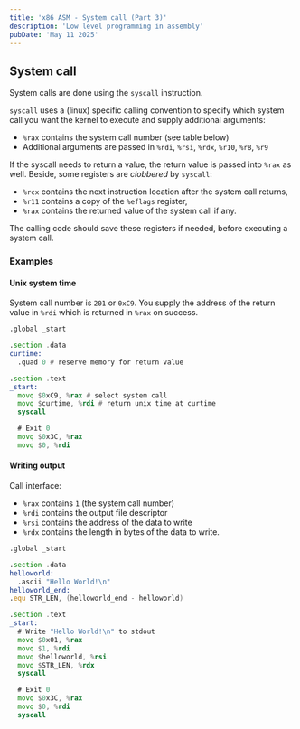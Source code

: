 ```yaml
---
title: 'x86 ASM - System call (Part 3)'
description: 'Low level programming in assembly'
pubDate: 'May 11 2025'
---
```


## System call 

System calls are done using the `syscall` instruction.

`syscall` uses a (linux) specific calling convention to specify which system call you want the kernel to execute
and supply additional arguments:
- `%rax` contains the system call number (see table below)
- Additional arguments are passed in `%rdi`, `%rsi`, `%rdx`, `%r10`, `%r8`, `%r9`

If the syscall needs to return a value, the return value is passed into `%rax` as well.
Beside, some registers are *clobbered* by `syscall`:
- `%rcx` contains the next instruction location after the system call returns,
- `%r11` contains a copy of the `%eflags` register,
- `%rax` contains the returned value of the system call if any.

The calling code should save these registers if needed, before executing a system call.

### Examples

#### Unix system time

System call number is `201` or `0xC9`.
You supply the address of the return value in `%rdi` which is returned in `%rax` on success.

```asm
.global _start

.section .data
curtime:
  .quad 0 # reserve memory for return value

.section .text
_start:
  movq $0xC9, %rax # select system call
  movq $curtime, %rdi # return unix time at curtime
  syscall

  # Exit 0
  movq $0x3C, %rax
  movq $0, %rdi
```

#### Writing output

Call interface:
- `%rax` contains `1` (the system call number)
- `%rdi` contains the output file descriptor
- `%rsi` contains the address of the data to write
- `%rdx` contains the length in bytes of the data to write.

```asm
.global _start

.section .data
helloworld:
  .ascii "Hello World!\n"
helloworld_end:
.equ STR_LEN, (helloworld_end - helloworld)

.section .text
_start:
  # Write "Hello World!\n" to stdout
  movq $0x01, %rax
  movq $1, %rdi
  movq $helloworld, %rsi
  movq $STR_LEN, %rdx
  syscall

  # Exit 0
  movq $0x3C, %rax
  movq $0, %rdi
  syscall
```


